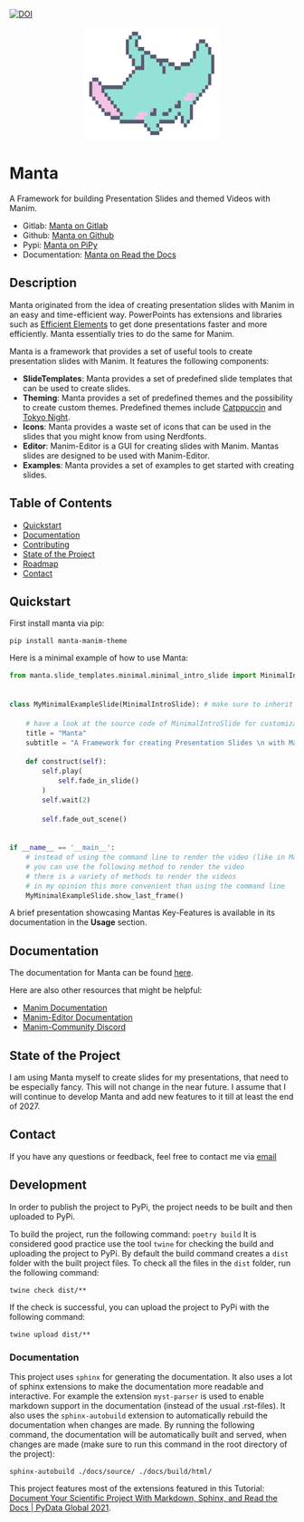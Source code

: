 [![DOI](https://zenodo.org/badge/DOI/10.5281/zenodo.15194857.svg)](https://doi.org/10.5281/zenodo.15194857)
<p align="center">
  <img src="https://raw.githubusercontent.com/Alexander-Nasuta/manta/main/resources/logos/logo.png" alt="Alt text" style="max-height: 200px;">
</p>

# Manta

A Framework for building Presentation Slides and themed Videos with Manim. 

- Gitlab: [Manta on Gitlab](https://git-ce.rwth-aachen.de/alexander.nasuta/manta)
- Github: [Manta on Github](https://github.com/Alexander-Nasuta/manta)
- Pypi: [Manta on PiPy](https://pypi.org/project/manta-manim-theme/)
- Documentation: [Manta on Read the Docs](https://manta.readthedocs.io/en/latest/)

## Description

Manta originated from the idea of creating presentation slides with Manim in an easy and time-efficient way.
PowerPoints has extensions and libraries such as [Efficient Elements](https://www.efficient-elements.com/de/) to get 
done presentations faster and more efficiently. Manta essentially tries to do the same for Manim.

Manta is a framework that provides a set of useful tools to create presentation slides with Manim.
It features the following components:
- **SlideTemplates**: Manta provides a set of predefined slide templates that can be used to create slides.
- **Theming**: Manta provides a set of predefined themes and the possibility to create custom themes. Predefined themes
  include [Catppuccin](https://github.com/catppuccin/catppuccin) and [Tokyo Night](https://github.com/folke/tokyonight.nvim).
- **Icons**: Manta provides a waste set of icons that can be used in the slides that you might know from using Nerdfonts.  
- **Editor**: Manim-Editor is a GUI for creating slides with Manim. Mantas slides are designed to be used with Manim-Editor.
- **Examples**: Manta provides a set of examples to get started with creating slides.


## Table of Contents

- [Quickstart](#quickstart)
- [Documentation](#documentation)
- [Contributing](#contributing)
- [State of the Project](#state-of-the-project)
- [Roadmap](#roadmap)
- [Contact](#contact)


## Quickstart

First install manta via pip:
```shell
pip install manta-manim-theme
```

Here is a minimal example of how to use Manta:
```python
from manta.slide_templates.minimal.minimal_intro_slide import MinimalIntroSlide


class MyMinimalExampleSlide(MinimalIntroSlide): # make sure to inherit from one of the slide templates
    
    # have a look at the source code of MinimalIntroSlide for customization options (font size, colors, etc.)
    title = "Manta"
    subtitle = "A Framework for creating Presentation Slides \n with Manim and Python"

    def construct(self):
        self.play(
            self.fade_in_slide()
        )
        self.wait(2)

        self.fade_out_scene()


if __name__ == '__main__':
    # instead of using the command line to render the video (like in Manim)
    # you can use the following method to render the video
    # there is a variety of methods to render the videos 
    # in my opinion this more convenient than using the command line
    MyMinimalExampleSlide.show_last_frame()
```

A brief presentation showcasing Mantas Key-Features is available in its documentation in the **Usage** section.

## Documentation

The documentation for Manta can be found [here](https://alexander-nasuta.github.io/manta/).

Here are also other resources that might be helpful:
- [Manim Documentation](https://docs.manim.community/en/stable/)
- [Manim-Editor Documentation](https://docs.editor.manim.community/en/stable/)
- [Manim-Community Discord](https://discord.gg/mMRrZQg)


## State of the Project

I am using Manta myself to create slides for my presentations, that need to be especially fancy. 
This will not change in the near future. 
I assume that I will continue to develop Manta and add new features to it till at least the end of 2027.

## Contact

If you have any questions or feedback, feel free to contact me via [email](mailto:alexander.nasuta@wzl-iqs.rwth-aachen.de)

## Development


In order to publish the project to PyPi, the project needs to be built and then uploaded to PyPi.

To build the project, run the following command:
`poetry build`
It is considered good practice use the tool `twine` for checking the build and uploading the project to PyPi.
By default the build command creates a `dist` folder with the built project files.
To check all the files in the `dist` folder, run the following command:

```shell
twine check dist/**
```

If the check is successful, you can upload the project to PyPi with the following command:

```shell
twine upload dist/**
```

### Documentation

This project uses `sphinx` for generating the documentation.
It also uses a lot of sphinx extensions to make the documentation more readable and interactive.
For example the extension `myst-parser` is used to enable markdown support in the documentation (instead of the usual .rst-files).
It also uses the `sphinx-autobuild` extension to automatically rebuild the documentation when changes are made.
By running the following command, the documentation will be automatically built and served, when changes are made (make sure to run this command in the root directory of the project):

```shell
sphinx-autobuild ./docs/source/ ./docs/build/html/
```

This project features most of the extensions featured in this Tutorial: [Document Your Scientific Project With Markdown, Sphinx, and Read the Docs | PyData Global 2021](https://www.youtube.com/watch?v=qRSb299awB0).
